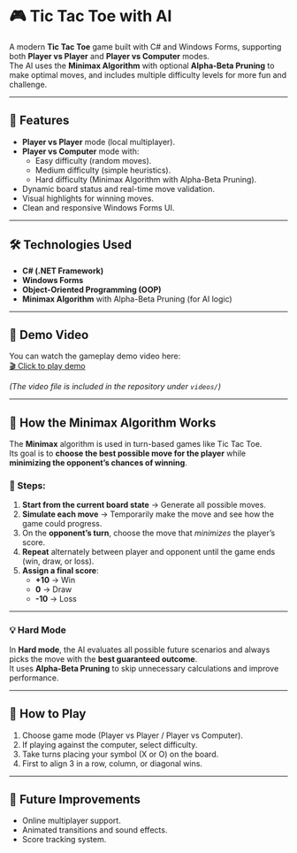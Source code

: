 # 🎮 Tic Tac Toe with AI

A modern **Tic Tac Toe** game built with C# and Windows Forms, supporting both **Player vs Player** and **Player vs Computer** modes.  
The AI uses the **Minimax Algorithm** with optional **Alpha-Beta Pruning** to make optimal moves, and includes multiple difficulty levels for more fun and challenge.

---

## 🚀 Features
- **Player vs Player** mode (local multiplayer).
- **Player vs Computer** mode with:
  - Easy difficulty (random moves).
  - Medium difficulty (simple heuristics).
  - Hard difficulty (Minimax Algorithm with Alpha-Beta Pruning).
- Dynamic board status and real-time move validation.
- Visual highlights for winning moves.
- Clean and responsive Windows Forms UI.

---

## 🛠️ Technologies Used
- **C# (.NET Framework)**
- **Windows Forms**
- **Object-Oriented Programming (OOP)**
- **Minimax Algorithm** with Alpha-Beta Pruning (for AI logic)

---

## 🎥 Demo Video
You can watch the gameplay demo video here:  
[🎬 Click to play demo](videos/demo.mp4)

*(The video file is included in the repository under `videos/`)*

---

## 🎯 How the Minimax Algorithm Works

The **Minimax** algorithm is used in turn-based games like Tic Tac Toe.  
Its goal is to **choose the best possible move for the player** while **minimizing the opponent’s chances of winning**.

### 📌 Steps:
1. **Start from the current board state** → Generate all possible moves.
2. **Simulate each move** → Temporarily make the move and see how the game could progress.
3. On the **opponent’s turn**, choose the move that *minimizes* the player’s score.
4. **Repeat** alternately between player and opponent until the game ends (win, draw, or loss).
5. **Assign a final score**:
   - **+10** → Win  
   - **0** → Draw  
   - **-10** → Loss

---

### 💡 Hard Mode
In **Hard mode**, the AI evaluates all possible future scenarios and always picks the move with the **best guaranteed outcome**.  
It uses **Alpha-Beta Pruning** to skip unnecessary calculations and improve performance.


---

## 🎯 How to Play
1. Choose game mode (Player vs Player / Player vs Computer).
2. If playing against the computer, select difficulty.
3. Take turns placing your symbol (X or O) on the board.
4. First to align 3 in a row, column, or diagonal wins.

---

## 📌 Future Improvements
- Online multiplayer support.
- Animated transitions and sound effects.
- Score tracking system.

